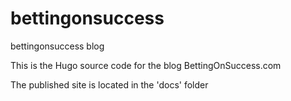 # bettingonsuccess
bettingonsuccess blog

This is the Hugo source code for the blog BettingOnSuccess.com

The published site is located in the 'docs' folder
